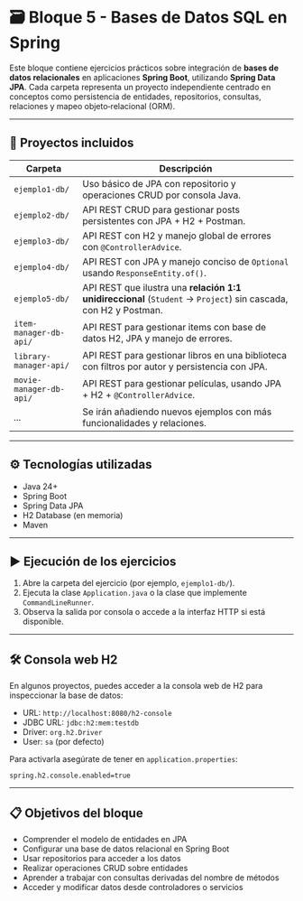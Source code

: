 # 🗃️ Bloque 5 - Bases de Datos SQL en Spring

Este bloque contiene ejercicios prácticos sobre integración de **bases de datos relacionales** en aplicaciones **Spring Boot**, utilizando **Spring Data JPA**. Cada carpeta representa un proyecto independiente centrado en conceptos como persistencia de entidades, repositorios, consultas, relaciones y mapeo objeto‑relacional (ORM).

---

## 📁 Proyectos incluidos

| Carpeta                  | Descripción                                                                                                   |
|--------------------------|---------------------------------------------------------------------------------------------------------------|
| `ejemplo1-db/`           | Uso básico de JPA con repositorio y operaciones CRUD por consola Java.                                        |
| `ejemplo2-db/`           | API REST CRUD para gestionar posts persistentes con JPA + H2 + Postman.                                       |
| `ejemplo3-db/`           | API REST con H2 y manejo global de errores con `@ControllerAdvice`.                                           |
| `ejemplo4-db/`           | API REST con JPA y manejo conciso de `Optional` usando `ResponseEntity.of()`.                                 |
| `ejemplo5-db/`           | API REST que ilustra una **relación 1:1 unidireccional** (`Student` → `Project`) sin cascada, con H2 y Postman. |
| `item-manager-db-api/`   | API REST para gestionar items con base de datos H2, JPA y manejo de errores.                                  |
| `library-manager-api/`   | API REST para gestionar libros en una biblioteca con filtros por autor y persistencia con JPA.                |
| `movie-manager-db-api/`  | API REST para gestionar películas, usando JPA + H2 + `@ControllerAdvice`.                                     |
| _..._                    | Se irán añadiendo nuevos ejemplos con más funcionalidades y relaciones.                                       |

---

## ⚙️ Tecnologías utilizadas

- Java 24+
- Spring Boot
- Spring Data JPA
- H2 Database (en memoria)
- Maven

---

## ▶️ Ejecución de los ejercicios

1. Abre la carpeta del ejercicio (por ejemplo, `ejemplo1-db/`).
2. Ejecuta la clase `Application.java` o la clase que implemente `CommandLineRunner`.
3. Observa la salida por consola o accede a la interfaz HTTP si está disponible.

---

## 🛠️ Consola web H2

En algunos proyectos, puedes acceder a la consola web de H2 para inspeccionar la base de datos:

- URL: `http://localhost:8080/h2-console`
- JDBC URL: `jdbc:h2:mem:testdb`
- Driver: `org.h2.Driver`
- User: `sa` (por defecto)

Para activarla asegúrate de tener en `application.properties`:

```properties
spring.h2.console.enabled=true
```

---

## 📋 Objetivos del bloque

- Comprender el modelo de entidades en JPA
- Configurar una base de datos relacional en Spring Boot
- Usar repositorios para acceder a los datos
- Realizar operaciones CRUD sobre entidades
- Aprender a trabajar con consultas derivadas del nombre de métodos
- Acceder y modificar datos desde controladores o servicios
